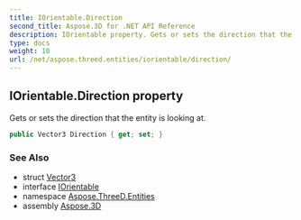 ```yaml
---
title: IOrientable.Direction
second_title: Aspose.3D for .NET API Reference
description: IOrientable property. Gets or sets the direction that the entity is looking at
type: docs
weight: 10
url: /net/aspose.threed.entities/iorientable/direction/
---
```

## IOrientable.Direction property

Gets or sets the direction that the entity is looking at.

```csharp
public Vector3 Direction { get; set; }
```

### See Also

* struct [Vector3](../../../aspose.threed.utilities/vector3/)
* interface [IOrientable](../)
* namespace [Aspose.ThreeD.Entities](../../iorientable/)
* assembly [Aspose.3D](../../../)


